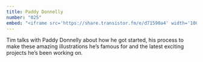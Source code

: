 ```yaml
---
title: Paddy Donnelly
number: "025"
embed: "<iframe src='https://share.transistor.fm/e/d71590a4' width='100%' height='180' frameborder='0' scrolling='no' seamless='true'></iframe>"
---
```


Tim talks with Paddy Donnelly about how he got started, his process to make these amazing illustrations he’s famous for and the latest exciting projects he’s been working on.
